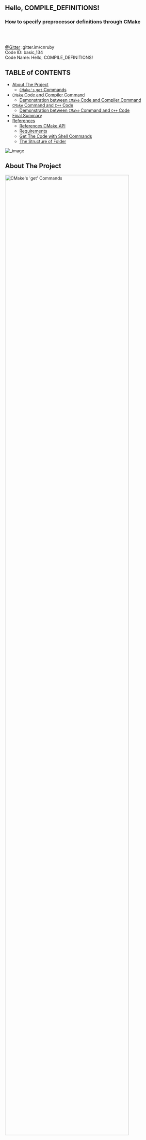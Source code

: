 <h2>Hello, COMPILE_DEFINITIONS!</h2>
<h3>How to specify preprocessor definitions through CMake</h3>
</br>
</br>

[@Gitter](https://gitter.im/cnruby) :gitter.im/cnruby<br/>
Code ID: basic_134</br>
Code Name: Hello, COMPILE_DEFINITIONS!</br>
<p class ="fragment" data-audio-src="docs/134/audio/basic_134-01.m4a"></p>



<h2>TABLE of CONTENTS</h2>

- [About The Project](#about-the-project)
  - [<code>CMake's</code> `get` Commands](#cmakes-get-commands)
- [<code>CMake</code> Code and Compiler Command](#cmake-code-and-compiler-command)
  - [Demonstration between <code>CMake</code> Code and Compiler Command](#demonstration-between-cmake-code-and-compiler-command)
- [<code>CMake</code> Command and <code>C++</code> Code](#cmake-command-and-c-code)
  - [Demonstration between <code>CMake</code> Command and <code>C++</code> Code](#demonstration-between-cmake-command-and-c-code)
- [Final Summary](#final-summary)
- [References](#references)
  - [References CMake API](#references-cmake-api)
  - [Requirements](#requirements)
  - [Get The Code with Shell Commands](#get-the-code-with-shell-commands)
  - [The Structure of Folder](#the-structure-of-folder)
<div class ="fragment" data-audio-src="docs/134/audio/basic_134-02.m4a"></div>



![_image](docs/134/image/cmake_codes.png)
## About The Project
<p class ="fragment" data-audio-src="docs/134/audio/basic_134-03.m4a"></p>



<img src="./docs/134/image/get_x_property.png" alt="CMake's 'get' Commands" height="90%" width="90%">

### <code>CMake's</code> `get` Commands
<p class ="fragment" data-audio-src="docs/134/audio/basic_134-04.m4a"></p>



<img src="./docs/134/image/cmake_code-compile.png" alt="CMake Code and Compiler Command" height="90%" width="90%">

## <code>CMake</code> Code and Compiler Command
<p class ="fragment" data-audio-src="docs/134/audio/basic_134-05.m4a"></p>



### Demonstration between <code>CMake</code> Code and Compiler Command
<video width="720" height="480" controls data-autoplay>
  <source src="docs/134/video/basic_134-06.mp4" autoplay=true type="video/mp4">
</video>



![_image](docs/134/image/cmake_code-macro.png)
## <code>CMake</code> Command and <code>C++</code> Code
<p class ="fragment" data-audio-src="docs/134/audio/basic_134-07.m4a"></p>



### Demonstration between <code>CMake</code> Command and <code>C++</code> Code
<video width="720" height="480" controls data-autoplay>
  <source src="docs/134/video/basic_134-08.mp4" autoplay=true type="video/mp4">
</video>



![_image](docs/134/image/cmake_code-all.png)
## Final Summary
<p class ="fragment" data-audio-src="docs/134/audio/basic_134-09.m4a"></p>



<h1><!-- markdown-exec(cmd:echo "感谢大家观看!") -->感谢大家观看!<!-- /markdown-exec --></h1>

@Gitter: gitter.im/cnruby<br/>

@Github: github.com/cnruby<br/>

@Twitter: twitter.com/cnruby<br/>

@Blogspot: cnruby.blogspot.com



## References
- https://www.rapidtables.com/code/linux/gcc/gcc-d.html
- https://stackoverflow.com/questions/26226874/what-is-the-d-compiler-flag-c-clang-gnu-msvc
- https://qiita.com/mrk_21/items/57075ce36f49ce0aacf4
- https://stackoverflow.com/questions/35696103/cmake-wildcard-for-target-objects
- https://stackoverflow.com/questions/44767099/linking-cmake-interface-libraries-with-object-libraries
- https://stackoverflow.com/questions/49265945/cmake-append-objects-from-different-cmakelists-txt-into-one-library
- https://stackoverflow.com/questions/58969829/cmake-object-files-of-executable-in-custom-command
- https://github.com/dev-cafe/cmake-cookbook
- https://www.dealii.org/9.1.1/users/cmakelists.html
- https://cmake.org/cmake/help/latest/manual/cmake-generator-expressions.7.html
- https://stackoverflow.com/questions/50684930/how-to-collect-object-files-o-in-a-particular-directory-with-cmake
- https://stackoverflow.com/questions/48296061/cmakes-objects-output-folder-variable
- https://stackoverflow.com/questions/29884856/how-to-get-path-to-object-files-with-cmake-for-both-multiconfiguration-generator
- https://stackoverflow.com/questions/25845294/target-compile-definitions-with-several-flags
- https://stackoverflow.com/questions/5096881/does-set-target-properties-in-cmake-override-cmake-cxx-flags
- https://stackoverflow.com/questions/30546677/cmake-how-to-set-multiple-compile-definitions-for-target-executable
- https://foonathan.net/2017/05/preprocessor/
- https://www.codenong.com/15223779/
- https://stackoverflow.com/questions/15223779/cmake-when-to-use-add-definitions-instead-of-set-target-propertiestarget-prope/15263203
- https://stackoverflow.com/questions/5403705/cmake-add-definitions-and-compile-definitions-how-to-see-them
- https://stackoverflow.com/questions/23973470/cmake-compile-definition-not-working
- https://cmake.org/pipermail/cmake/2017-April/065258.html
- https://cmake.org/pipermail/cmake/2011-February/042919.html


### References CMake API
- https://cmake.org/cmake/help/latest/command/target_compile_options.html
- https://cmake.org/cmake/help/latest/command/target_compile_definitions.html
- https://cmake.org/cmake/help/latest/command/add_compile_options.html
- https://cmake.org/cmake/help/latest/command/add_compile_definitions.html
- https://cmake.org/cmake/help/latest/command/set_property.html
- https://cmake.org/cmake/help/latest/command/set_target_properties.html
- https://cmake.org/cmake/help/latest/command/get_target_property.html
- https://cmake.org/cmake/help/latest/command/get_directory_property.html



### Requirements
- [VS Code 1.43.0+](https://code.visualstudio.com/)
- [CMake 3.17.2+](https://cmake.org/)



### Get The Code with Shell Commands
```bash
git clone https://github.com/cnruby/w3h1_cmake.git basic_134
cd basic_134
git checkout basic_134
code .
```



### The Structure of Folder
```bash
#<!-- markdown-exec(cmd:cat ./docs/output/tree.txt) -->#
.
├── cmake
│  ├── CMakeLists.txt
│  └── config.h.in
├── CMakeLists.txt
├── lib
│  ├── CMakeLists.txt
│  ├── header.cxx
│  ├── header.hxx
│  ├── shared.cmake
│  └── static.cmake
└── src
   ├── CMakeLists.txt
   └── main.cxx
#<!-- /markdown-exec -->
```
